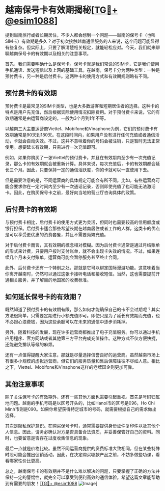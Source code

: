 # 越南保号卡有效期揭秘[[TG💪+ @esim1088](https://t.me/s/esim1088)]

提到越南旅行或者长期居住，不少人都会想到一个问题——越南的保号卡（也叫SIM卡）有效期是多久？对于初次接触越南通信服务的人来说，这个问题可能显得有些复杂。但实际上，只要了解清楚相关规定，就能轻松应对。今天，我们就来聊聊越南保号卡的有效期以及相关的注意事项。

首先，我们需要明确什么是保号卡。保号卡就是我们常说的SIM卡，它是我们使用手机通话、发送短信以及上网的基础工具。在越南，保号卡分为两种类型：一种是预付费卡，另一种是后付费卡。这两种卡的使用方式和有效期规则略有不同。

## 预付费卡的有效期

预付费卡是最常见的SIM卡类型，也是大多数游客和短期居住者的选择。这种卡的特点是用户先充值，然后根据实际使用情况扣除费用。对于预付费卡来说，它的有效期通常是由运营商设定的，一般为3个月到1年不等。

以越南三大主要运营商Viettel、Mobifone和Vinaphone为例，它们的预付费卡有效期通常是90天到180天。在这段时间内，如果用户没有进行任何充值或者通信活动，卡就会自动失效。不过，这并不意味着你的号码会被注销，只是暂时无法正常使用。想要延长有效期，只需进行一次充值即可。

例如，如果你购买了一张Viettel的预付费卡，并且在有效期内至少有一次充值记录，那么卡的有效期就会被重新计算。具体来说，每次充值后，卡的有效期都会延长三个月。因此，只要保持一定的通信活跃度，你的卡就可以一直使用下去。

但是需要注意的是，不同运营商的具体规定可能会有所不同。比如，有些运营商可能会要求你在一定时间内至少有一次通话记录，否则即使充值了也可能无法激活卡。因此，在购买保号卡之前，最好向当地的营业厅咨询具体的政策。

## 后付费卡的有效期

与预付费卡相比，后付费卡的使用方式更为灵活，但同时也需要较高的信用额度或银行担保。后付费卡适合那些希望长期在越南居住或者工作的人群。这类卡的优点是可以享受更优惠的资费套餐，并且不需要频繁充值。

对于后付费卡而言，其有效期的概念相对模糊。因为后付费卡通常是通过月结账单的形式来计费，只要用户按时支付账单，就不会出现卡失效的情况。不过，如果连续几个月未支付账单，运营商可能会暂停服务甚至终止合同。

此外，后付费卡还有一个特别之处，那就是它可以绑定国际漫游功能。这意味着当你离开越南时，仍然可以通过这张卡接听电话和接收短信。当然，这也需要提前开通相关服务，并了解目的地国家的收费标准。

## 如何延长保号卡的有效期？

既然知道了预付费卡的有效期有限，那么如何才能确保自己的卡不会过期呢？其实方法很简单，只需要定期进行小额充值即可。即使只是为了延长有效期而充值，也不必担心浪费钱，因为这些余额可以在未来的通信中逐步消耗掉。

另外，随着科技的发展，现在许多运营商都推出了电子充值服务。你可以通过手机应用程序、官方网站或者其他第三方平台完成充值操作。这种方式不仅方便快捷，还能避免排队等候的麻烦。

还有一点值得提醒大家注意，那就是尽量选择信誉良好的运营商。虽然越南市场上有很多小规模的虚拟运营商，但它们的服务质量和售后保障往往不尽如人意。相比之下，Viettel、Mobifone和Vinaphone这样的老牌国企则更加可靠。

## 其他注意事项

除了关注保号卡的有效期外，还有一些其他方面也需要引起重视。首先是号码归属地问题。越南的手机号码是以区号开头的，比如Hanoi市的区号是096，Ho Chi Minh市则是090。如果你希望获得特定城市的号码，就需要根据自己的需求做出选择。

其次是隐私保护意识。在购买保号卡时，通常需要提供身份证件复印件以及其他个人信息。因此，请务必确认对方是否具备合法资质，并妥善保管好自己的资料。同时，也要留意是否存在过度收集信息的现象。

最后一点就是价格比较。虽然不同运营商提供的资费标准大致相同，但在某些特殊时段可能会推出促销活动。因此，在决定购买哪款产品之前，不妨多做些功课，看看哪家性价比更高。

总之，越南保号卡的有效期并不是什么难以解决的问题，只要掌握了正确的方法并保持一定的警惕性，就完全可以享受到便利高效的通信体验。希望这篇文章能帮助到有需要的朋友！[[TG💪+ @esim1088](https://t.me/s/esim1088) ![Image](https://i.postimg.cc/4NQfJmqS/Snipaste-2025-05-13-00-14-12.png)]